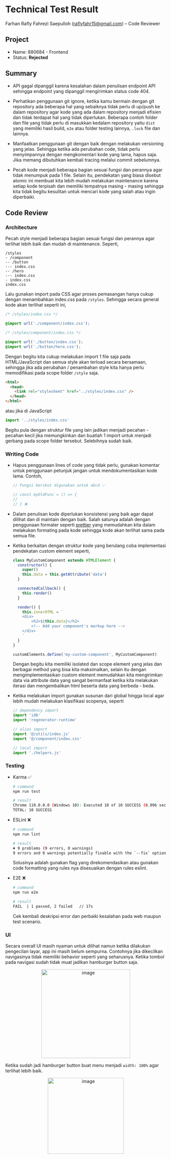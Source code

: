 # Technical Test Result

Farhan Rafly Fahrezi Saepulloh (raflyfahr15@gmail.com) – Code Reviewer

## Project

- Name: 880684 - Frontend
- Status: <b>Rejected</b>

## Summary

- API gagal dipanggil karena kesalahan dalam penulisan endpoint API sehingga endpoint yang dipanggil mengirimkan status code 404.

- Perhatikan penggunaan git ignore, ketika kamu bermain dengan git repository ada beberapa hal yang sebaiknya tidak perlu di up/push ke dalam repository agar kode yang ada dalam repository menjadi efisien dan tidak terdapat hal yang tidak diperlukan. Beberapa contoh folder dan file yang tidak perlu di masukkan kedalam repository yaitu `dist` yang memiliki hasil build, `e2e` atau folder testing lainnya, `.lock` file dan lainnya.
- Manfaatkan penggunaan git dengan baik dengan melakukan versioning yang jelas. Sehingga ketika ada perubahan code, tidak perlu menyimpannya dengan mengkomentari kode yang lama, hapus saja. Jika memang dibutuhkan kembali tracing melalui commit sebelumnya.
- Pecah kode menjadi beberapa bagian sesuai fungsi dan perannya agar tidak menumpuk pada 1 file. Selain itu, pendekatan yang biasa disebut atomic ini membuat kita lebih mudah melakukan maintenance karena setiap kode terpisah dan memiliki tempatnya masing - masing sehingga kita tidak begitu kesulitan untuk mencari kode yang salah atau ingin diperbaiki.

## Code Review

### Architecture

Pecah style menjadi beberapa bagian sesuai fungsi dan perannya agar terlihat lebih baik dan mudah di maintenance. Seperti,

```
/styles
- /component
-- /button
--- index.css
-- /hero
--- index.css
- index.css
index.css
```

Lalu gunakan import pada CSS agar proses pemasangan hanya cukup dengan menambahkan index.css pada `/styles`. Sehingga secara general kode akan terlihat seperti ini,

```css
/* /styles/index.css */

@import url('./component/index.css');
```

```css
/* /styles/component/index.css */

@import url('./button/index.css');
@import url('./button/hero.css');
```

Dengan begitu kita cukup melakukan import 1 file saja pada HTML/JavaScript dan semua style akan terload secara bersamaan, sehingga jika ada perubahan / penambahan style kita hanya perlu memodifikasi pada scope folder `/style` saja.

```html
<html>
  <head>
    <link rel="stylesheet" href="../styles/index.css" />
  </head>
</html>
```

atau jika di JavaScript

```javascript
import '../styles/index.css'
```

Begitu pula dengan struktur file yang lain jadikan menjadi pecahan - pecahan kecil jika memungkinkan dan buatlah 1 import untuk menjadi gerbang pada scope folder tersebut. Selebihnya sudah baik.

### Writing Code

- Hapus penggunaan lines of code yang tidak perlu, gunakan komentar untuk penggunaan petunjuk jangan untuk mendokumentasikan kode lama. Contoh,

  ```javascript
  // Fungsi berikut digunakan untuk abcd ✅
  ```

  ```javascript
  // const myOldFunc = () => {
  //
  // } ❌
  ```

- Dalam penulisan kode diperlukan konsistensi yang baik agar dapat dilihat dan di maintain dengan baik. Salah satunya adalah dengan penggunaan formater seperti [prettier](https://prettier.io/) yang memudahkan kita dalam melakukan formating pada kode sehingga kode akan terlihat sama pada semua file.

- Ketika berkaitan dengan struktur kode yang berulang coba implementasi pendekatan custom element seperti,

  ```javascript
  class MyCustomComponent extends HTMLElement {
    constructor() {
      super()
      this.data = this.getAttribute('data')
    }

    connectedCallback() {
      this.render()
    }

    render() {
      this.innerHTML = `
      <div>
          <h2>${this.data}</h2>
          <!-- Add your component's markup here -->
      </div>
      `
    }
  }

  customElements.define('my-custom-component', MyCustomComponent)
  ```

  Dengan begitu kita memiliki isolated dan scope element yang jelas dan berbagai method yang bisa kita maksimalkan, selain itu dengan mengimplementasikan custom element memudahkan kita mengirimkan data via attribute data yang sangat bermanfaat ketika kita melakukan iterasi dan mengembalikan html beserta data yang berbeda - beda.

- Ketika melakukan import gunakan susunan dari global hingga local agar lebih mudah melakukan klasifikasi scopenya, seperti

  ```javascript
  // dependency import
  import 'idb'
  import 'regenerator-runtime'

  // alias import
  import '@/utils/index.js'
  import '@/component/index.css'

  // local import
  import './helpers.js'
  ```

### Testing

- Karma ✅ <br/>

  ```bash
  # command
  npm run test

  # result
  Chrome 110.0.0.0 (Windows 10): Executed 10 of 10 SUCCESS (0.096 secs / 0.066 secs)
  TOTAL: 10 SUCCESS
  ```

- ESLint ❌ <br/>

  ```bash
  # command
  npm run lint

  # result
  ✖ 9 problems (9 errors, 0 warnings)
  9 errors and 0 warnings potentially fixable with the `--fix` option.
  ```

  Solusinya adalah gunakan flag yang direkomendasikan atau gunakan code formatting yang rules nya disesuaikan dengan rules eslint.

- E2E ❌ <br/>

  ```bash
  # command
  npm run e2e

  # result
  FAIL  | 1 passed, 2 failed   // 17s
  ```

  Cek kembali deskripsi error dan perbaiki kesalahan pada web maupun test scenario.

### UI

Secara overall UI masih nyaman untuk dilihat namun ketika dilakukan pengecilan layar, app ini masih belum sempurna. Contohnya jika dikecilkan navigasinya tidak memiliki behavior seperti yang seharusnya. Ketika tombol pada navigasi sudah tidak muat jadikan hamburger button saja.

<p align=center>
<img width="278" alt="image" src="https://user-images.githubusercontent.com/33690126/218365960-2477e194-bc93-4440-b0de-8dd8980bb63e.png">
</p>

Ketika sudah jadi hamburger button buat menu menjadi `width: 100%` agar terlihat lebih baik.

<p align=center>
<img width="238" alt="image" src="https://user-images.githubusercontent.com/33690126/218366007-9c910c11-739e-40fd-8934-cadecd5e97a1.png">
</p>
